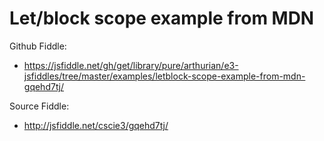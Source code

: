 # Let/block scope example from MDN

Github Fiddle:
- https://jsfiddle.net/gh/get/library/pure/arthurian/e3-jsfiddles/tree/master/examples/letblock-scope-example-from-mdn-gqehd7tj/

Source Fiddle:
- http://jsfiddle.net/cscie3/gqehd7tj/

